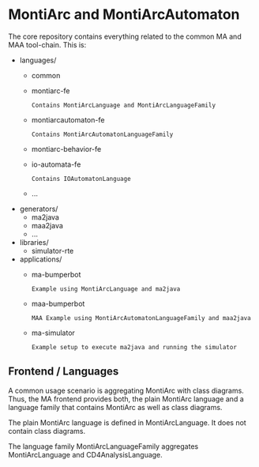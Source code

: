 # MontiArc and MontiArcAutomaton

The core repository contains everything related to the common MA and MAA
tool-chain. This is:

* languages/
  * common
  * montiarc-fe
        
        Contains MontiArcLanguage and MontiArcLanguageFamily
        
  * montiarcautomaton-fe
        
        Contains MontiArcAutomatonLanguageFamily
        
  * montiarc-behavior-fe
  * io-automata-fe
        
        Contains IOAutomatonLanguage
        
  * ...
* generators/
  * ma2java
  * maa2java
  * ...
* libraries/
  * simulator-rte
* applications/
  * ma-bumperbot
        
        Example using MontiArcLanguage and ma2java
        
  * maa-bumperbot
        
        MAA Example using MontiArcAutomatonLanguageFamily and maa2java
        
  * ma-simulator
        
        Example setup to execute ma2java and running the simulator
        

## Frontend / Languages

A common usage scenario is aggregating MontiArc with class diagrams.
Thus, the MA frontend provides both, the plain MontiArc language and a
language family that contains MontiArc as well as class diagrams.

The plain MontiArc language is defined in MontiArcLanguage. It does not
contain class diagrams.

The language family MontiArcLanguageFamily aggregates MontiArcLanguage
and CD4AnalysisLanguage.